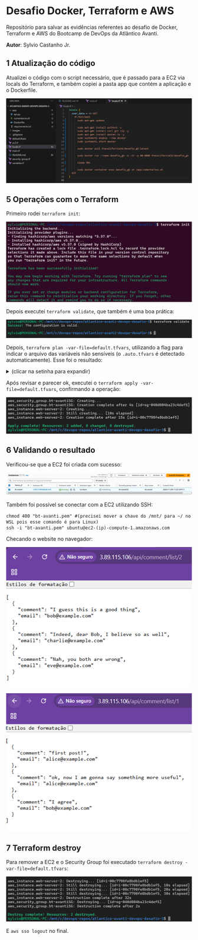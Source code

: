 # Desafio Docker, Terraform e AWS

Repositório para salvar as evidências referentes ao desafio de Docker, Terraform e AWS do Bootcamp de DevOps da Atlântico Avanti.

**Autor**: Sylvio Castanho Jr.

## 1 Atualização do código

Atualizei o código com o script necessário, que é passado para a EC2 via locals do Terraform, e também copiei a pasta app que contém a aplicação e o Dockerfile.

![Codigo](./images/01.png)




## 5 Operações com o Terraform

Primeiro rodei `terraform init`:

![Init](./images/02.png)

Depois executei `terraform validate`, que também é uma boa prática:

![Validate](./images/03.png)

Depois, `terraform plan -var-file=default.tfvars`, utilizando a flag para indicar o arquivo das variáveis não sensíveis (o `.auto.tfvars` é detectado automaticamente). Esse foi o resultado:

<details>

<summary>(clicar na setinha para expandir)</summary>

```
Terraform used the selected providers to generate the following execution plan. Resource actions are indicated with the following symbols:
  + create

Terraform will perform the following actions:

  # aws_instance.web-server-2 will be created
  + resource "aws_instance" "web-server-2" {
      + ami                                  = "ami-0a0e5d9c7acc336f1"
      + arn                                  = (known after apply)
      + associate_public_ip_address          = (known after apply)
      + availability_zone                    = (known after apply)
      + cpu_core_count                       = (known after apply)
      + cpu_threads_per_core                 = (known after apply)
      + disable_api_stop                     = (known after apply)
      + disable_api_termination              = (known after apply)
      + ebs_optimized                        = (known after apply)
      + get_password_data                    = false
      + host_id                              = (known after apply)
      + host_resource_group_arn              = (known after apply)
      + iam_instance_profile                 = (known after apply)
      + id                                   = (known after apply)
      + instance_initiated_shutdown_behavior = (known after apply)
      + instance_lifecycle                   = (known after apply)
      + instance_state                       = (known after apply)
      + instance_type                        = "t2.micro"
      + ipv6_address_count                   = (known after apply)
      + ipv6_addresses                       = (known after apply)
      + key_name                             = "bt-avanti"
      + monitoring                           = (known after apply)
      + outpost_arn                          = (known after apply)
      + password_data                        = (known after apply)
      + placement_group                      = (known after apply)
      + placement_partition_number           = (known after apply)
      + primary_network_interface_id         = (known after apply)
      + private_dns                          = (known after apply)
      + private_ip                           = (known after apply)
      + public_dns                           = (known after apply)
      + public_ip                            = (known after apply)
      + secondary_private_ips                = (known after apply)
      + security_groups                      = (known after apply)
      + source_dest_check                    = true
      + spot_instance_request_id             = (known after apply)
      + subnet_id                            = (known after apply)
      + tags                                 = {
          + "Type" = "web-server"
        }
      + tags_all                             = {
          + "Desafio" = "2"
          + "Name"    = "bt-avanti"
          + "Type"    = "web-server"
        }
      + tenancy                              = (known after apply)
      + user_data                            = "6986cd66497886879852de8c62f7b3f9bb7c87c3"
      + user_data_base64                     = (known after apply)
      + user_data_replace_on_change          = false
      + vpc_security_group_ids               = (known after apply)

      + capacity_reservation_specification (known after apply)

      + cpu_options (known after apply)

      + ebs_block_device (known after apply)

      + enclave_options (known after apply)

      + ephemeral_block_device (known after apply)

      + instance_market_options (known after apply)

      + maintenance_options (known after apply)

      + metadata_options (known after apply)

      + network_interface (known after apply)

      + private_dns_name_options (known after apply)

      + root_block_device (known after apply)
    }

  # aws_security_group.bt-avantiSG will be created
  + resource "aws_security_group" "bt-avantiSG" {
      + arn                    = (known after apply)
      + description            = "Allow incoming HTTP, HTTPS e SSH connections."
      + egress                 = [
          + {
              + cidr_blocks      = [
                  + "0.0.0.0/0",
                ]
              + from_port        = 0
              + ipv6_cidr_blocks = []
              + prefix_list_ids  = []
              + protocol         = "-1"
              + security_groups  = []
              + self             = false
              + to_port          = 0
                # (1 unchanged attribute hidden)
            },
        ]
      + id                     = (known after apply)
      + ingress                = [
          + {
              + cidr_blocks      = [
                  + "(meu-ip)/32",
                ]
              + description      = "HTTP to EC2"
              + from_port        = 80
              + ipv6_cidr_blocks = []
              + prefix_list_ids  = []
              + protocol         = "tcp"
              + security_groups  = []
              + self             = false
              + to_port          = 80
            },
          + {
              + cidr_blocks      = [
                  + "(meu-ip)/32",
                ]
              + description      = "HTTPS to EC2"
              + from_port        = 443
              + ipv6_cidr_blocks = []
              + prefix_list_ids  = []
              + protocol         = "tcp"
              + security_groups  = []
              + self             = false
              + to_port          = 443
            },
          + {
              + cidr_blocks      = [
                  + "(meu-ip)/32",
                ]
              + description      = "SSH to EC2"
              + from_port        = 22
              + ipv6_cidr_blocks = []
              + prefix_list_ids  = []
              + protocol         = "tcp"
              + security_groups  = []
              + self             = false
              + to_port          = 22
            },
        ]
      + name                   = "bt-avantiSG"
      + name_prefix            = (known after apply)
      + owner_id               = (known after apply)
      + revoke_rules_on_delete = false
      + tags                   = {
          + "Type" = "security-group"
        }
      + tags_all               = {
          + "Desafio" = "2"
          + "Name"    = "bt-avanti"
          + "Type"    = "security-group"
        }
      + vpc_id                 = (known after apply)
    }

Plan: 2 to add, 0 to change, 0 to destroy.
```

</details>


Após revisar e parecer ok, executei o `terraform apply -var-file=default.tfvars`, confirmando a operação:

![Apply](./images/04.png)


## 6 Validando o resultado

Verificou-se que a EC2 foi criada com sucesso:

![EC2](./images/05.png)

Também foi possível se conectar com a EC2 utilizando SSH:

```
chmod 400 "bt-avanti.pem" #(precisei mover a chave do /mnt/ para ~/ no WSL pois esse comando é para Linux)
ssh -i "bt-avanti.pem" ubuntu@ec2-(ip)-compute-1.amazonaws.com
```

Checando o website no navegador:

![Site 1](./images/06.png)

![Site 2](./images/07.png)


## 7 Terraform destroy 

Para remover a EC2 e o Security Group foi executado `terraform destroy -var-file=default.tfvars`:

![Destroy](./images/08.png)

E `aws sso logout` no final.

